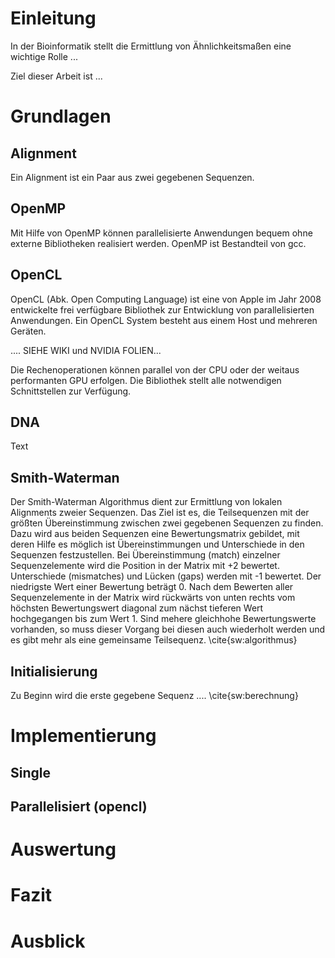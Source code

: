 # Einleitung
In der Bioinformatik stellt die Ermittlung von Ähnlichkeitsmaßen eine wichtige Rolle ...

Ziel dieser Arbeit ist ...

# Grundlagen
## Alignment
Ein Alignment ist ein Paar aus zwei gegebenen Sequenzen.

## OpenMP
Mit Hilfe von OpenMP können parallelisierte Anwendungen bequem ohne externe Bibliotheken realisiert werden. OpenMP ist Bestandteil von gcc.

## OpenCL
OpenCL (Abk. Open Computing Language) ist eine von Apple im Jahr 2008 entwickelte frei verfügbare Bibliothek zur Entwicklung von parallelisierten Anwendungen. Ein OpenCL System besteht aus einem Host und mehreren Geräten. 

.... SIEHE WIKI und NVIDIA FOLIEN...

Die Rechenoperationen können parallel von der CPU oder der weitaus performanten GPU erfolgen. Die Bibliothek stellt alle notwendigen Schnittstellen zur Verfügung.
 
## DNA
Text

## Smith-Waterman
Der Smith-Waterman Algorithmus dient zur Ermittlung von lokalen Alignments zweier Sequenzen. Das Ziel ist es, die Teilsequenzen mit der größten Übereinstimmung zwischen zwei gegebenen Sequenzen zu 
finden. Dazu wird aus beiden Sequenzen eine Bewertungsmatrix gebildet, mit deren Hilfe es möglich ist Übereinstimmungen und Unterschiede in den Sequenzen festzustellen.
Bei Übereinstimmung (match) einzelner Sequenzelemente wird die Position in der Matrix mit +2 bewertet. Unterschiede (mismatches) und Lücken (gaps) werden mit -1 bewertet. Der niedrigste Wert einer Bewertung beträgt 0. Nach dem Bewerten aller Sequenzelemente in der Matrix wird rückwärts von unten rechts vom höchsten Bewertungswert diagonal zum nächst tieferen Wert hochgegangen bis zum Wert 1. Sind mehere gleichhohe Bewertungswerte vorhanden, so muss dieser Vorgang bei diesen auch wiederholt werden und es gibt mehr als eine gemeinsame Teilsequenz. \cite{sw:algorithmus}

## Initialisierung
Zu Beginn wird die erste gegebene Sequenz .... \cite{sw:berechnung}

# Implementierung

## Single

## Parallelisiert (opencl)

# Auswertung

# Fazit

# Ausblick